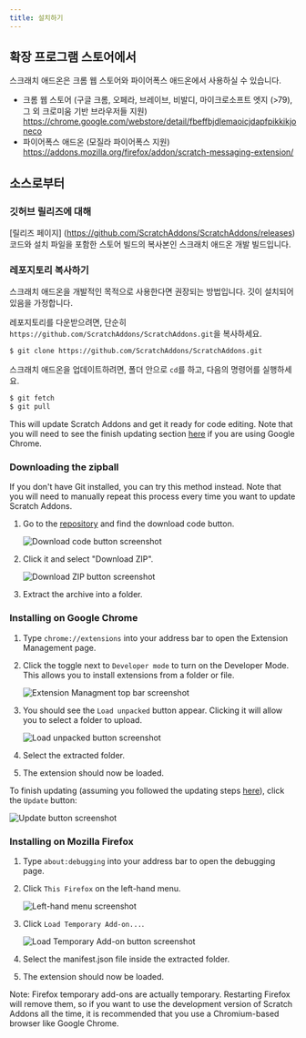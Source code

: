 ```yaml
---
title: 설치하기
---
```


## 확장 프로그램 스토어에서

스크래치 애드온은 크롬 웹 스토어와 파이어폭스 애드온에서 사용하실 수 있습니다.

- 크롬 웹 스토어 (구글 크롬, 오페라, 브레이브, 비발디, 마이크로소프트 엣지 (>79), 그 외 크로미움 기반 브라우저들 지원)
  https://chrome.google.com/webstore/detail/fbeffbjdlemaoicjdapfpikkikjoneco
- 파이어폭스 애드온 (모질라 파이어폭스 지원)
  https://addons.mozilla.org/firefox/addon/scratch-messaging-extension/


## 소스로부터

### 깃허브 릴리즈에 대해

[릴리즈 페이지]
(https://github.com/ScratchAddons/ScratchAddons/releases)
코드와 설치 파일을 포함한 스토어 빌드의 복사본인 스크래치 애드온 개발 빌드입니다.

### 레포지토리 복사하기

스크래치 애드온을 개발적인 목적으로 사용한다면 권장되는 방법입니다. 깃이 설치되어있음을 가정합니다.

레포지토리를 다운받으려면, 단순히 `https://github.com/ScratchAddons/ScratchAddons.git`을 복사하세요.

```sh
$ git clone https://github.com/ScratchAddons/ScratchAddons.git
```
스크래치 애드온을 업데이트하려면, 폴더 안으로 `cd`를 하고, 다음의 명령어를 실행하세요.

```sh
$ git fetch
$ git pull
```

This will update Scratch Addons and get it ready for code editing. Note that you will need to see the finish updating section [here](#install-on-google-chrome) if you are using Google Chrome.


### Downloading the zipball

If you don't have Git installed, you can try this method instead. Note that you will need to manually repeat this process every time you want to update Scratch Addons.

1. Go to the [repository](https://github.com/ScratchAddons/ScratchAddons) and find the download code button.

   ![Download code button screenshot](/assets/img/docs/download-code-button.png)

2. Click it and select "Download ZIP".

   ![Download ZIP button screenshot](/assets/img/docs/download-zipball-button.png)

3. Extract the archive into a folder.

### Installing on Google Chrome

1. Type `chrome://extensions` into your address bar to open the Extension Management page.

2. Click the toggle next to `Developer mode` to turn on the Developer Mode. This allows you to install extensions from a folder or file.

   ![Extension Managment top bar screenshot](/assets/img/docs/developer-mode-toggle.png)

3. You should see the `Load unpacked` button appear. Clicking it will allow you to select a folder to upload.

   ![Load unpacked button screenshot](/assets/img/docs/load-unpacked-button.png)

4. Select the extracted folder.
5. The extension should now be loaded.

To finish updating (assuming you followed the updating steps [here](#cloning-the-repository)), click the `Update` button:

![Update button screenshot](/assets/img/docs/update-button.png)


### Installing on Mozilla Firefox

1. Type `about:debugging` into your address bar to open the debugging page.

2. Click `This Firefox` on the left-hand menu.

   ![Left-hand menu screenshot](/assets/img/docs/left-hand-menu.png)

4. Click `Load Temporary Add-on...`.

   ![Load Temporary Add-on button screenshot](/assets/img/docs/load-addon.png)

6. Select the manifest.json file inside the extracted folder.
7. The extension should now be loaded.

Note: Firefox temporary add-ons are actually temporary. Restarting Firefox will remove them, so if you want to use the development version of Scratch Addons all the time, it is recommended that you use a Chromium-based browser like Google Chrome.

